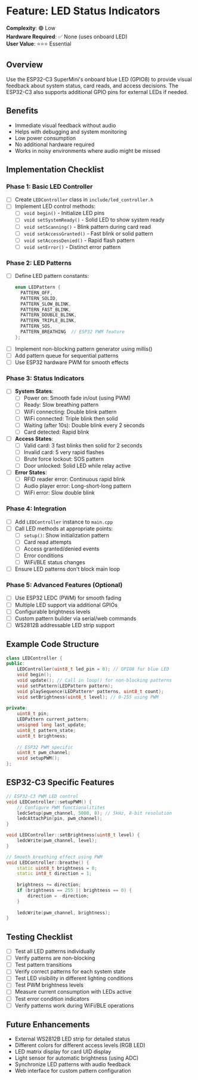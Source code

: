 # Feature: LED Status Indicators

**Complexity**: 🟢 Low  
**Hardware Required**: ✅ None (uses onboard LED)  
**User Value**: ⭐⭐⭐ Essential

## Overview

Use the ESP32-C3 SuperMini's onboard blue LED (GPIO8) to provide visual feedback about system status, card reads, and access decisions. The ESP32-C3 also supports additional GPIO pins for external LEDs if needed.

## Benefits

- Immediate visual feedback without audio
- Helps with debugging and system monitoring
- Low power consumption
- No additional hardware required
- Works in noisy environments where audio might be missed

## Implementation Checklist

### Phase 1: Basic LED Controller
- [ ] Create `LEDController` class in `include/led_controller.h`
- [ ] Implement LED control methods:
  - [ ] `void begin()` - Initialize LED pins
  - [ ] `void setSystemReady()` - Solid LED to show system ready
  - [ ] `void setScanning()` - Blink pattern during card read
  - [ ] `void setAccessGranted()` - Fast blink or solid pattern
  - [ ] `void setAccessDenied()` - Rapid flash pattern
  - [ ] `void setError()` - Distinct error pattern

### Phase 2: LED Patterns
- [ ] Define LED pattern constants:
  ```cpp
  enum LEDPattern {
    PATTERN_OFF,
    PATTERN_SOLID,
    PATTERN_SLOW_BLINK,
    PATTERN_FAST_BLINK,
    PATTERN_DOUBLE_BLINK,
    PATTERN_TRIPLE_BLINK,
    PATTERN_SOS,
    PATTERN_BREATHING  // ESP32 PWM feature
  };
  ```
- [ ] Implement non-blocking pattern generator using millis()
- [ ] Add pattern queue for sequential patterns
- [ ] Use ESP32 hardware PWM for smooth effects

### Phase 3: Status Indicators
- [ ] **System States**:
  - [ ] Power on: Smooth fade in/out (using PWM)
  - [ ] Ready: Slow breathing pattern
  - [ ] WiFi connecting: Double blink pattern
  - [ ] WiFi connected: Triple blink then solid
  - [ ] Waiting (after 10s): Double blink every 2 seconds
  - [ ] Card detected: Rapid blink
  
- [ ] **Access States**:
  - [ ] Valid card: 3 fast blinks then solid for 2 seconds
  - [ ] Invalid card: 5 very rapid flashes
  - [ ] Brute force lockout: SOS pattern
  - [ ] Door unlocked: Solid LED while relay active

- [ ] **Error States**:
  - [ ] RFID reader error: Continuous rapid blink
  - [ ] Audio player error: Long-short-long pattern
  - [ ] WiFi error: Slow double blink

### Phase 4: Integration
- [ ] Add `LEDController` instance to `main.cpp`
- [ ] Call LED methods at appropriate points:
  - [ ] `setup()`: Show initialization pattern
  - [ ] Card read attempts
  - [ ] Access granted/denied events
  - [ ] Error conditions
  - [ ] WiFi/BLE status changes
- [ ] Ensure LED patterns don't block main loop

### Phase 5: Advanced Features (Optional)
- [ ] Use ESP32 LEDC (PWM) for smooth fading
- [ ] Multiple LED support via additional GPIOs
- [ ] Configurable brightness levels
- [ ] Custom pattern builder via serial/web commands
- [ ] WS2812B addressable LED strip support

## Example Code Structure

```cpp
class LEDController {
public:
    LEDController(uint8_t led_pin = 8); // GPIO8 for blue LED
    void begin();
    void update(); // Call in loop() for non-blocking patterns
    void setPattern(LEDPattern pattern);
    void playSequence(LEDPattern* patterns, uint8_t count);
    void setBrightness(uint8_t level); // 0-255 using PWM
    
private:
    uint8_t pin;
    LEDPattern current_pattern;
    unsigned long last_update;
    uint8_t pattern_state;
    uint8_t brightness;
    
    // ESP32 PWM specific
    uint8_t pwm_channel;
    void setupPWM();
};
```

## ESP32-C3 Specific Features

```cpp
// ESP32-C3 PWM LED control
void LEDController::setupPWM() {
    // Configure PWM functionalitites
    ledcSetup(pwm_channel, 5000, 8); // 5kHz, 8-bit resolution
    ledcAttachPin(pin, pwm_channel);
}

void LEDController::setBrightness(uint8_t level) {
    ledcWrite(pwm_channel, level);
}

// Smooth breathing effect using PWM
void LEDController::breathe() {
    static uint8_t brightness = 0;
    static int8_t direction = 1;
    
    brightness += direction;
    if (brightness == 255 || brightness == 0) {
        direction = -direction;
    }
    
    ledcWrite(pwm_channel, brightness);
}
```

## Testing Checklist

- [ ] Test all LED patterns individually
- [ ] Verify patterns are non-blocking
- [ ] Test pattern transitions
- [ ] Verify correct patterns for each system state
- [ ] Test LED visibility in different lighting conditions
- [ ] Test PWM brightness levels
- [ ] Measure current consumption with LEDs active
- [ ] Test error condition indicators
- [ ] Verify patterns work during WiFi/BLE operations

## Future Enhancements

- External WS2812B LED strip for detailed status
- Different colors for different access levels (RGB LED)
- LED matrix display for card UID display
- Light sensor for automatic brightness (using ADC)
- Synchronize LED patterns with audio feedback
- Web interface for custom pattern configuration